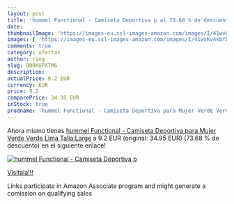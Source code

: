 ```yaml
---
layout: post
title: 'hummel Functional - Camiseta Deportiva p al 73.68 % de descuento'
date: 
thumbnailImage: 'https://images-eu.ssl-images-amazon.com/images/I/41wvKv4kbYL._SL200_.jpg'
images: [ 'https://images-eu.ssl-images-amazon.com/images/I/41wvKv4kbYL._SL200_.jpg' ]
comments: true
category: ofertas
author: ring
slug: B00KUPXTM6
description:
actualPrice: 9.2 EUR
currency: EUR
price: 9.2
comparePrice: 34.95 EUR
inStock: true
prodname: 'hummel Functional - Camiseta Deportiva para Mujer Verde Verde Lima Talla:Large'
---
```


Ahora mismo tienes [hummel Functional - Camiseta Deportiva para Mujer Verde Verde Lima Talla:Large](https://www.amazon.es/dp/B00KUPXTM6/?tag=tolees-21) a 9.2 EUR (original: 34.95 EUR) (73.68 %  de descuento) en el siguiente enlace!

[![hummel Functional - Camiseta Deportiva p](https://images-eu.ssl-images-amazon.com/images/I/41wvKv4kbYL._SL200_.jpg)](https://www.amazon.es/dp/B00KUPXTM6/?tag=tolees-21)

[Visítala!!!](https://www.amazon.es/dp/B00KUPXTM6/?tag=tolees-21)

Links participate in Amazon Associate program and might generate a comission on qualifying sales
